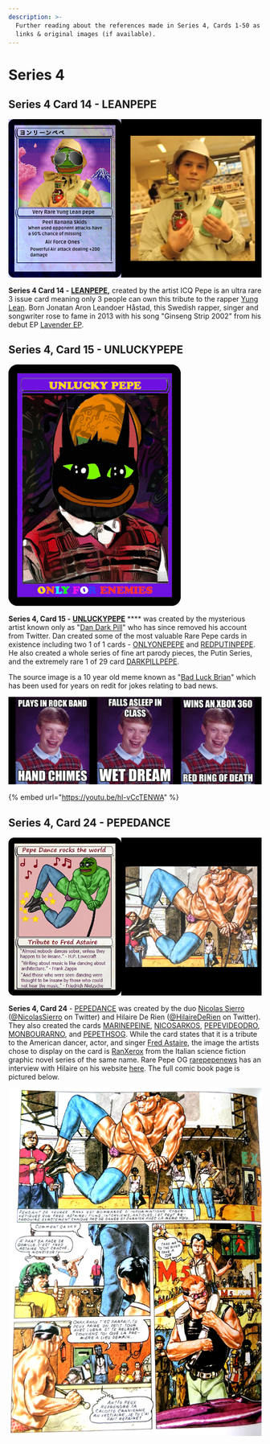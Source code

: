 ```yaml
---
description: >-
  Further reading about the references made in Series 4, Cards 1-50 as well as
  links & original images (if available).
---
```


# Series 4

## Series 4 Card 14 - LEANPEPE

![](<../../../.gitbook/assets/S04 C14 - LEANPEPE card and source.jpg>)

**Series 4 Card 14 -** [**LEANPEPE**](https://pepe.wtf/asset/LEANPEPE)**,** created by the artist ICQ Pepe is an ultra rare 3 issue card meaning only 3 people can own this tribute to the rapper [Yung Lean](https://en.wikipedia.org/wiki/Yung\_Lean). Born Jonatan Aron Leandoer Håstad, this Swedish rapper, singer and songwriter rose to fame in 2013 with his song "Ginseng Strip 2002" from his debut EP [Lavender EP](https://en.wikipedia.org/wiki/Lavender\_EP).

## Series 4, Card 15 - UNLUCKYPEPE

****![](../../../.gitbook/assets/UNLUCKYPEPE.gif)****

**Series 4, Card 15 -** [**UNLUCKYPEPE**](https://pepe.wtf/asset/UNLUCKYPEPE) **** was created by the mysterious artist known only as "[Dan Dark Pill](https://pepe.wtf/artists/DanDarkPill)" who has since removed his account from Twitter. Dan created some of the most valuable Rare Pepe cards in existence including two 1 of 1 cards - [ONLYONEPEPE](https://pepe.wtf/asset/ONLYONEPEPE) and [REDPUTINPEPE](https://pepe.wtf/asset/REDPUTINPEPE). He also created a whole series of fine art parody pieces, the Putin Series, and the extremely rare 1 of 29 card [DARKPILLPEPE](https://pepe.wtf/asset/DARKPILLPEPE).&#x20;

The source image is a 10 year old meme known as "[Bad Luck Brian](https://knowyourmeme.com/memes/bad-luck-brian)" which has been used for years on redit for jokes relating to bad news.

![](<../../../.gitbook/assets/brian 33.jpg>)

{% embed url="https://youtu.be/hl-vCcTENWA" %}

## Series 4, Card 24 - PEPEDANCE

![](<../../../.gitbook/assets/S04 C24 - PEPEDANCE source and card.jpg>)

**Series 4, Card 24** - [PEPEDANCE](https://pepe.wtf/asset/PEPEDANCE) was created by the duo [Nicolas Sierro](https://pepe.wtf/artists/Nicolas-Sierro) ([@NicolasSierro](https://twitter.com/NicolasSierro) on Twitter) and Hilaire De Rien ([@HilaireDeRien](https://twitter.com/HilaireDeRien) on Twitter). They also created the cards [MARINEPEINE](https://pepe.wtf/asset/MARINEPEINE), [NICOSARKOS](https://pepe.wtf/asset/NICOSARKOS), [PEPEVIDEODRO](https://pepe.wtf/asset/PEPEVIDEODRO), [MONBOURARNO](https://pepe.wtf/asset/MONBOURARNO), and [PEPETHSOG](https://pepe.wtf/asset/PEPETHESOG). While the card states that it is a tribute to the American dancer, actor, and singer [Fred Astaire](https://en.wikipedia.org/wiki/Fred\_Astaire), the image the artists chose to display on the card is [RanXerox](https://en.wikipedia.org/wiki/RanXerox) from the Italian science fiction graphic novel series of the same name.  Rare Pepe OG [rarepepenews](https://twitter.com/rarepepenews) has an interview with Hilaire on his website [here](http://rarepepenews.com/card-creator-interviews/hilaire-de-rien/). The full comic book page is pictured below.

![](<../../../.gitbook/assets/S04  C24 - PEPEDANCE comic page.jpg>)
